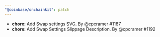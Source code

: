 ```yaml
---
"@coinbase/onchainkit": patch
---
```


- **chore**: Add Swap settings SVG. By @cpcramer #1187
- **chore**: Add Swap Settings Slippage Description. By @cpcramer #1192